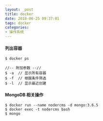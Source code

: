 ```yaml
---
layout: _post
title: docker
date: 2018-06-25 09:37:01
tags: docker
categories: 
- 操作系统
---
```


#### 列出容器
```
$ docker ps

//-- 附加参数 --//
$ -a  // 显示所有容器
$ -f  // 根据条件筛选
$ -l  // 显示最近创建
```

#### MongoDB 相关操作
```
$ docker run --name nodercms -d mongo:3.6.5
$ docker exec -t nodercms bash
$ mongo
```
